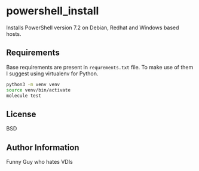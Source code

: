 powershell_install
=========

Installs PowerShell version 7.2 on Debian, Redhat and Windows based hosts.

Requirements
------------

Base requirements are present in `requrements.txt` file.
To make use of them I suggest using virtualenv for Python.

```sh
python3 -m venv venv
source venv/bin/activate
molecule test
```

License
-------

BSD

Author Information
------------------

Funny Guy who hates VDIs
